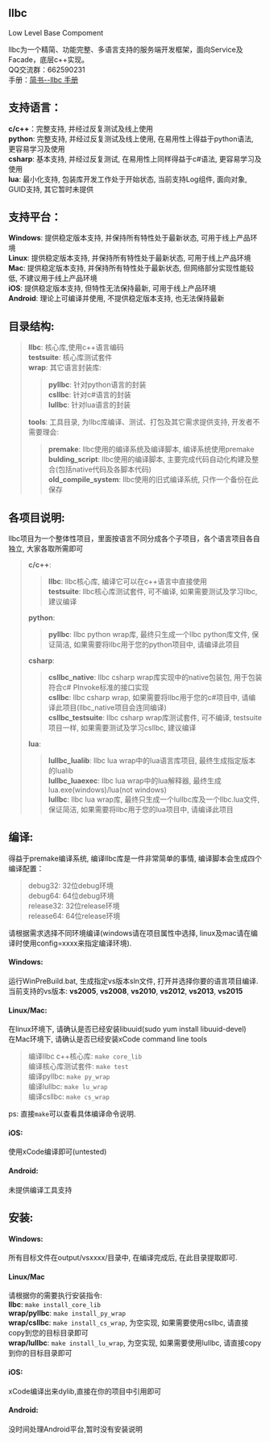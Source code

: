 ## llbc
Low Level Base Compoment

llbc为一个精简、功能完整、多语言支持的服务端开发框架，面向Service及Facade，底层c++实现。  
QQ交流群：662590231  
手册：[简书--llbc 手册](http://www.jianshu.com/p/ab225bd56779)   

## 支持语言：
**c/c++**：完整支持, 并经过反复测试及线上使用  
**python**: 完整支持, 并经过反复测试及线上使用, 在易用性上得益于python语法, 更容易学习及使用  
**csharp**: 基本支持, 并经过反复测试, 在易用性上同样得益于c#语法, 更容易学习及使用  
**lua**: 最小化支持, 包装库开发工作处于开始状态, 当前支持Log组件, 面向对象, GUID支持, 其它暂时未提供  

## 支持平台：
**Windows**: 提供稳定版本支持, 并保持所有特性处于最新状态, 可用于线上产品环境  
**Linux**: 提供稳定版本支持, 并保持所有特性处于最新状态, 可用于线上产品环境  
**Mac**: 提供稳定版本支持, 并保持所有特性处于最新状态, 但网络部分实现性能较低, 不建议用于线上产品环境  
**iOS**: 提供稳定版本支持, 但特性无法保持最新, 可用于线上产品环境  
**Android**: 理论上可编译并使用, 不提供稳定版本支持, 也无法保持最新

## 目录结构:  
> **llbc**: 核心库,使用c++语言编码  
> **testsuite**: 核心库测试套件  
> **wrap**: 其它语言封装库:  
>> **pyllbc**: 针对python语言的封装  
>> **csllbc**: 针对c#语言的封装  
>> **lullbc**: 针对lua语言的封装  
>
> **tools**: 工具目录, 为llbc库编译、测试、打包及其它需求提供支持, 开发者不需要理会:  
>> **premake**: llbc使用的编译系统及编译脚本, 编译系统使用premake  
>> **bulding_script**: llbc使用的编译脚本, 主要完成代码自动化构建及整合(包括native代码及各脚本代码)  
>> **old_compile_system**: llbc使用的旧式编译系统, 只作一个备份在此保存  

## 各项目说明:
llbc项目为一个整体性项目，里面按语言不同分成各个子项目，各个语言项目各自独立, 大家各取所需即可
> **c/c++**:  
>> **llbc**: llbc核心库, 编译它可以在c++语言中直接使用  
>> **testsuite**: llbc核心库测试套件, 可不编译, 如果需要测试及学习llbc, 建议编译  
>  
> **python**:  
>> **pyllbc**: llbc python wrap库, 最终只生成一个llbc python库文件, 保证简洁, 如果需要将llbc用于您的python项目中, 请编译此项目  
>  
> **csharp**:  
>> **csllbc_native**: llbc csharp wrap库实现中的native包装包, 用于包装符合c# PInvoke标准的接口实现  
>> **csllbc**: llbc csharp wrap, 如果需要将llbc用于您的c#项目中, 请编译此项目(llbc_native项目会连同编译)  
>> **csllbc_testsuite**: llbc csharp wrap库测试套件, 可不编译, testsuite项目一样, 如果需要测试及学习csllbc, 建议编译  
> 
> **lua**:
>> **lullbc_lualib**: llbc lua wrap中的lua语言库项目, 最终生成指定版本的lualib  
>> **lullbc_luaexec**: llbc lua wrap中的lua解释器, 最终生成lua.exe(windows)/lua(not windows)  
>> **lullbc**: llbc lua wrap库, 最终只生成一个lullbc库及一个llbc.lua文件, 保证简洁, 如果需要将llbc用于您的lua项目中, 请编译此项目  

## 编译:  
得益于premake编译系统, 编译llbc库是一件非常简单的事情, 编译脚本会生成四个编译配置：
> debug32: 32位debug环境  
> debug64: 64位debug环境  
> release32: 32位release环境  
> release64: 64位release环境  
> 
请根据需求选择不同环境编译(windows请在项目属性中选择, linux及mac请在编译时使用config=xxxx来指定编译环境).  
#### Windows:  
运行WinPreBuild.bat, 生成指定vs版本sln文件, 打开并选择你要的语言项目编译.  
当前支持的vs版本: **vs2005**, **vs2008**, **vs2010**, **vs2012**, **vs2013**, **vs2015**  

#### Linux/Mac:  
在linux环境下, 请确认是否已经安装libuuid(sudo yum install libuuid-devel)  
在Mac环境下, 请确认是否已经安装xCode command line tools  
> 编译llbc c++核心库: `make core_lib`  
> 编译核心库测试套件: `make test`  
> 编译pyllbc: `make py_wrap`  
> 编译lullbc: `make lu_wrap`  
> 编译csllbc: `make cs_wrap`  
>   
ps: 直接`make`可以查看具体编译命令说明.  

#### iOS:  
使用xCode编译即可(untested)  

#### Android:  
未提供编译工具支持  
  
## 安装:  
#### Windows:  
所有目标文件在output/vsxxxx/<config>目录中, 在编译完成后, 在此目录提取即可.  
    
#### Linux/Mac  
请根据你的需要执行安装指令:  
**llbc**: `make install_core_lib`  
**wrap/pyllbc**: `make install_py_wrap`  
**wrap/csllbc**: `make install_cs_wrap`, 为空实现, 如果需要使用csllbc, 请直接copy到您的目标目录即可   
**wrap/lullbc**: `make install_lu_wrap`, 为空实现, 如果需要使用lullbc, 请直接copy到你的目标目录即可  
    
#### iOS:
xCode编译出来dylib,直接在你的项目中引用即可  
  
#### Android:  
没时间处理Android平台,暂时没有安装说明  
